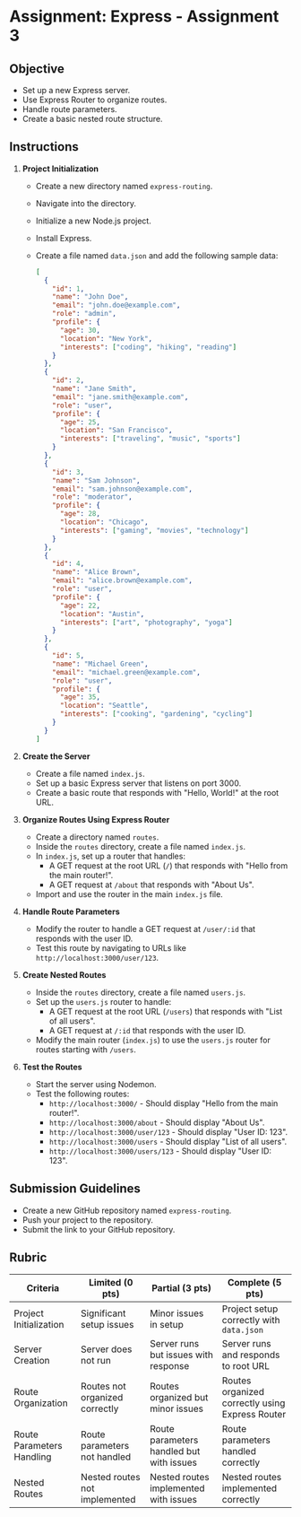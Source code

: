 # Assignment: Express - Assignment 3

## Objective

- Set up a new Express server.
- Use Express Router to organize routes.
- Handle route parameters.
- Create a basic nested route structure.

## Instructions

1. **Project Initialization**

   - Create a new directory named `express-routing`.
   - Navigate into the directory.
   - Initialize a new Node.js project.
   - Install Express.
   - Create a file named `data.json` and add the following sample data:

     ```json
     [
       {
         "id": 1,
         "name": "John Doe",
         "email": "john.doe@example.com",
         "role": "admin",
         "profile": {
           "age": 30,
           "location": "New York",
           "interests": ["coding", "hiking", "reading"]
         }
       },
       {
         "id": 2,
         "name": "Jane Smith",
         "email": "jane.smith@example.com",
         "role": "user",
         "profile": {
           "age": 25,
           "location": "San Francisco",
           "interests": ["traveling", "music", "sports"]
         }
       },
       {
         "id": 3,
         "name": "Sam Johnson",
         "email": "sam.johnson@example.com",
         "role": "moderator",
         "profile": {
           "age": 28,
           "location": "Chicago",
           "interests": ["gaming", "movies", "technology"]
         }
       },
       {
         "id": 4,
         "name": "Alice Brown",
         "email": "alice.brown@example.com",
         "role": "user",
         "profile": {
           "age": 22,
           "location": "Austin",
           "interests": ["art", "photography", "yoga"]
         }
       },
       {
         "id": 5,
         "name": "Michael Green",
         "email": "michael.green@example.com",
         "role": "user",
         "profile": {
           "age": 35,
           "location": "Seattle",
           "interests": ["cooking", "gardening", "cycling"]
         }
       }
     ]
     ```

2. **Create the Server**

   - Create a file named `index.js`.
   - Set up a basic Express server that listens on port 3000.
   - Create a basic route that responds with "Hello, World!" at the root URL.

3. **Organize Routes Using Express Router**

   - Create a directory named `routes`.
   - Inside the `routes` directory, create a file named `index.js`.
   - In `index.js`, set up a router that handles:
     - A GET request at the root URL (`/`) that responds with "Hello from the main router!".
     - A GET request at `/about` that responds with "About Us".
   - Import and use the router in the main `index.js` file.

4. **Handle Route Parameters**

   - Modify the router to handle a GET request at `/user/:id` that responds with the user ID.
   - Test this route by navigating to URLs like `http://localhost:3000/user/123`.

5. **Create Nested Routes**

   - Inside the `routes` directory, create a file named `users.js`.
   - Set up the `users.js` router to handle:
     - A GET request at the root URL (`/users`) that responds with "List of all users".
     - A GET request at `/:id` that responds with the user ID.
   - Modify the main router (`index.js`) to use the `users.js` router for routes starting with `/users`.

6. **Test the Routes**
   - Start the server using Nodemon.
   - Test the following routes:
     - `http://localhost:3000/` - Should display "Hello from the main router!".
     - `http://localhost:3000/about` - Should display "About Us".
     - `http://localhost:3000/user/123` - Should display "User ID: 123".
     - `http://localhost:3000/users` - Should display "List of all users".
     - `http://localhost:3000/users/123` - Should display "User ID: 123".

## Submission Guidelines

- Create a new GitHub repository named `express-routing`.
- Push your project to the repository.
- Submit the link to your GitHub repository.

## Rubric

| Criteria                  | Limited (0 pts)                | Partial (3 pts)                          | Complete (5 pts)                                |
| ------------------------- | ------------------------------ | ---------------------------------------- | ----------------------------------------------- |
| Project Initialization    | Significant setup issues       | Minor issues in setup                    | Project setup correctly with `data.json`        |
| Server Creation           | Server does not run            | Server runs but issues with response     | Server runs and responds to root URL            |
| Route Organization        | Routes not organized correctly | Routes organized but minor issues        | Routes organized correctly using Express Router |
| Route Parameters Handling | Route parameters not handled   | Route parameters handled but with issues | Route parameters handled correctly              |
| Nested Routes             | Nested routes not implemented  | Nested routes implemented with issues    | Nested routes implemented correctly             |
